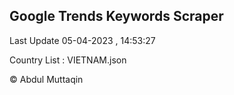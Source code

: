 

## Google Trends Keywords Scraper 
 
Last Update 05-04-2023 , 14:53:27

Country List :
VIETNAM.json



© Abdul Muttaqin 
